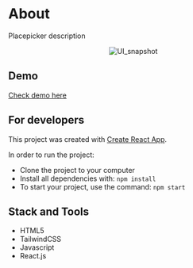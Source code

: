 # About

Placepicker description

<div align="center">
    <img src="https://github.com/IvanVasiunin/placepicker/blob/main/assets/app_UI.png" alt="UI_snapshot" />
</div>

## Demo

<a href="https://ivanvasiunin.github.io/placepicker/">Check demo here</a>

## For developers

This project was created with
[Create React App](https://github.com/facebook/create-react-app).

In order to run the project:
- Clone the project to your computer
- Install all dependencies with: <code>npm install</code>
- To start your project, use the command: <code>npm start</code>

## Stack and Tools

- HTML5
- TailwindCSS
- Javascript
- React.js